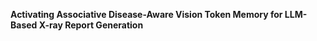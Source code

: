 **Activating Associative Disease-Aware Vision Token Memory for LLM-Based X-ray Report Generation** 



